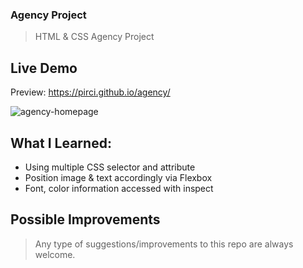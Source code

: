 ### Agency Project

> HTML & CSS  Agency Project

## Live Demo

Preview: https://pirci.github.io/agency/

![agency-homepage](img/demo.gif)

## What I Learned:

- Using multiple CSS selector and attribute
- Position image & text accordingly via Flexbox
- Font, color information accessed with inspect

## Possible Improvements

> Any type of suggestions/improvements to this repo are always welcome.

